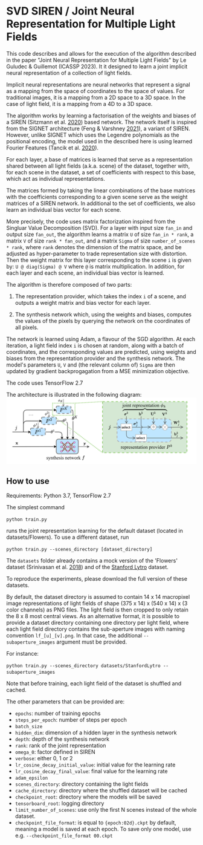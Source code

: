 # SVD SIREN / Joint Neural Representation for Multiple Light Fields

This code describes and allows for the execution of the algorithm described in the paper "Joint Neural Representation for Multiple Light Fields" by Le Guludec & Guillemot (ICASSP 2023).
It it designed to learn a joint implicit neural representation of a collection of light fields.

Implicit neural representations are neural networks that represent a signal as a mapping from the space of coordinates to the space of values. For traditional images, it is a mapping from a 2D space to a 3D space. In the case of light field, it is a mapping from a 4D to a 3D space.

The algorithm works by learning a factorisation of the weights and biases of a SIREN (Sitzmann et al. [2020](https://dl.acm.org/doi/10.5555/3495724.3496350)) based network. The network itself is inspired from the SIGNET architecture (Feng & Varshney [2021](https://ieeexplore.ieee.org/document/9710101)), a variant of SIREN. However, unlike SIGNET which uses the Legendre polynomials as the positional encoding, the model used in the described here is using learned Fourier Features (Tancik et al. [2020](https://bmild.github.io/fourfeat/)).

For each layer, a base of matrices is learned that serve as a representation shared between all light fields (a.k.a. scene) of the dataset, together with, for each scene in the dataset, a set of coefficients with respect to this base, which act as individual representations. 

The matrices formed by taking the linear combinations of the base matrices with the coefficients corresponding to a given scene serve as the weight matrices of a SIREN network.
In additional to the set of coefficients, we also learn an individual bias vector for each scene.

More precisely, the code uses matrix factorization inspired from the Singluar Value Decomposition (SVD). For a layer with input size `fan_in` and output size `fan_out`, the algorithm learns a matrix `U` of size `fan_in * rank`, a matrix `V` of size `rank * fan_out`, and a matrix `Sigma` of size `number_of_scenes * rank`, where `rank` denotes the dimension of the matrix space, and be adjusted as hyper-parameter to trade representation size with distortion. Then the weight matrix for this layer corresponding to the scene `i` is given by: `U @ diag(Sigma) @ V` where `@` is matrix multiplication. In addition, for each layer and each scene, an individual bias vector is learned.

The algorithm is therefore composed of two parts:

1. The representation provider, which takes the index `i` of a scene, and outputs a weight matrix and bias vector for each layer. 

2. The synthesis network which, using the weights and biases, computes the values of the pixels by querying the network on the coordinates of all pixels.

The network is learned using Adam, a flavour of the SGD algorithm. At each iteration, a light field index `i` is chosen at random, along with a batch of coordinates, and the corresponding values are predicted, using weights and biases from the representation provider and the synthesis network. The model's parameters `U`, `V` and (the relevant column of) `Sigma` are then updated by gradient backprogagation from a MSE minimization objective.

The code uses TensorFlow 2.7

The architecture is illustrated in the following diagram: ![](SVD-SIREN-pipeline.png)

## How to use

Requirements: Python 3.7, TensorFlow 2.7

The simplest command

```python train.py```

runs the joint representation learning for the default dataset (located in datasets/Flowers). To use a different dataset, run 

```python train.py --scenes_directory [dataset_directory]```

The `datasets` folder already contains a mock version of the 'Flowers' dataset (Srinivasan et al. [2018](https://arxiv.org/abs/1708.03292)) and of the [Stanford Lytro](http://lightfields.stanford.edu/LF2016.html) dataset.

To reproduce the experiments, please download the full version of these datasets.

By default, the dataset directory is assumed to contain 14 x 14 macropixel image representations of light fields of shape (375 x 14) x (540 x 14) x (3 color channels) as PNG files. The light field is then cropped to only retain the 8 x 8 most central views. As an alternative format, it is possible to provide a dataset directory containing one directory per light field, where each light field directory contains the sub-aperture images with naming convention `lf_[u]_[v].png`. In that case, the additional `--subaperture_images` argument must be provided.

For instance:

```python train.py --scenes_directory datasets/StanfordLytro --subaperture_images```

Note that before training, each light field of the dataset is shuffled and cached.

The other parameters that can be provided are:
- `epochs`: number of training epochs
- `steps_per_epoch`: number of steps per epoch
- `batch_size`
- `hidden_dim`: dimension of a hidden layer in the synthesis network
- `depth`: depth of the synthesis network
- `rank`: rank of the joint representation
- `omega_0`: factor defined in SIREN
- `verbose`: either 0, 1 or 2
- `lr_cosine_decay_initial_value`: initial value for the learning rate
- `lr_cosine_decay_final_value`: final value for the learning rate
- `adam_epsilon`
- `scenes_directory`: directory containing the light fields
- `cache_directory`: directory where the shuffled dataset will be cached
- `checkpoint_root`: directory where the models will be saved
- `tensorboard_root`: logging directory
- `limit_number_of_scenes`: use only the first N scenes instead of the whole dataset.
- `checkpoint_file_format`: is equal to  `{epoch:02d}.ckpt` by default, meaning a model is saved at each epoch. To save only one model, use e.g. `--checkpoint_file_format 00.ckpt`


